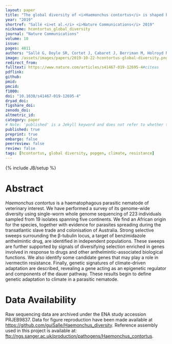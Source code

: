 ```yaml
---
layout: paper
title: "The global diversity of <i>Haemonchus contortus</i> is shaped by human intervention and climate"
year: "2019"
shortref: "Sallé <i>et al.</i> <i>Nature Communications</i> 2019"
nickname: hcontortus_global_diversity
journal: "Nature Communications"
volume: 10
issue:
pages: 4811
authors: "Sallé G, Doyle SR, Cortet J, Cabaret J, Berriman M, Holroyd N, Cotton "
image: /assets/images/papers/2019-10-22-hcontortus-global-diversity.png
redirect_from: 
fulltext: https://www.nature.com/articles/s41467-019-12695-4#citeas
pdflink: 
github: 
pmid: 
pmcid: 
f1000: 
doi: "10.1038/s41467-019-12695-4"
dryad_doi:
figshare_doi: 
zenodo_doi: 
altmetric_id: 
category: paper
# Note: 'published' is a Jekyll keyword and does not refer to whether the paper is published, but rather to whether this Markdown should be part of the rendered site.
published: true
preprint: true
embargo: false	
peerreview: false
review: false
tags: [hcontortus, global diversity, popgen, climate, resistance]
---
```

{% include JB/setup %}

# Abstract 

*Haemonchus contortus* is a haematophagous parasitic nematode of veterinary interest. We have performed a survey of its genome-wide diversity using single-worm whole genome sequencing of 223 individuals sampled from 19 isolates spanning five continents. We find an African origin for the species, together with evidence for parasites spreading during the transatlantic slave trade and colonisation of Australia. Strong selective sweeps surrounding the β-tubulin locus, a target of benzimidazole anthelmintic drug, are identified in independent populations. These sweeps are further supported by signals of diversifying selection enriched in genes involved in response to drugs and other anthelmintic-associated biological functions. We also identify some candidate genes that may play a role in ivermectin resistance. Finally, genetic signatures of climate-driven adaptation are described, revealing a gene acting as an epigenetic regulator and components of the dauer pathway. These results begin to define genetic adaptation to climate in a parasitic nematode.

# Data Availability
Raw sequencing data are archived under the ENA study accession PRJEB9837. Data for figure reproduction have been made available at https://github.com/guiSalle/Haemonchus_diversity. Reference assembly used in this project is available at: ftp://ngs.sanger.ac.uk/production/pathogens/Haemonchus_contortus.
